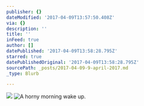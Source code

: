 ```yaml
---
publisher: {}
dateModified: '2017-04-09T13:57:50.408Z'
via: {}
description: ''
title: ''
inFeed: true
author: []
datePublished: '2017-04-09T13:58:28.795Z'
starred: true
datePublishedOriginal: '2017-04-09T13:58:28.795Z'
sourcePath: _posts/2017-04-09-9-april-2017.md
_type: Blurb

---
```

![](https://the-grid-user-content.s3-us-west-2.amazonaws.com/22817ea4-d6cf-4816-8f8d-3192d6bfb2ad.jpg)
![A horny morning wake up.](https://the-grid-user-content.s3-us-west-2.amazonaws.com/05ec621c-66ef-48d6-a12f-0d42ffa2cb2e.jpg)